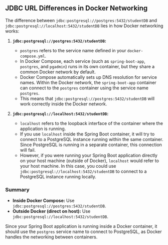 ## JDBC URL Differences in Docker Networking

The difference between `jdbc:postgresql://postgres:5432/studentDB` and `jdbc:postgresql://localhost:5432/studentDB` lies in how Docker networking works:

1. **`jdbc:postgresql://postgres:5432/studentDB`:**
    - `postgres` refers to the service name defined in your `docker-compose.yml`.
    - In Docker Compose, each service (such as `spring-boot-app`, `postgres`, and `pgadmin`) runs in its own container, but they share a common Docker network by default.
    - Docker Compose automatically sets up DNS resolution for service names. Within the Docker network, the `spring-boot-app` container can connect to the `postgres` container using the service name `postgres`.
    - This means that `jdbc:postgresql://postgres:5432/studentDB` will work correctly inside the Docker network.

2. **`jdbc:postgresql://localhost:5432/studentDB`:**
    - `localhost` refers to the loopback interface of the container where the application is running.
    - If you use `localhost` inside the Spring Boot container, it will try to connect to a PostgreSQL instance running within the same container. Since PostgreSQL is running in a separate container, this connection will fail.
    - However, if you were running your Spring Boot application directly on your host machine (outside of Docker), `localhost` would refer to your host machine. In this case, you could use `jdbc:postgresql://localhost:5432/studentDB` to connect to a PostgreSQL instance running locally.

### Summary

- **Inside Docker Compose:** Use `jdbc:postgresql://postgres:5432/studentDB`.
- **Outside Docker (direct on host):** Use `jdbc:postgresql://localhost:5432/studentDB`.

Since your Spring Boot application is running inside a Docker container, it should use the `postgres` service name to connect to PostgreSQL, as Docker handles the networking between containers.
